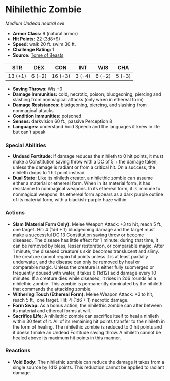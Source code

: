 # Nihilethic Zombie

*Medium* *Undead* *neutral evil*

- **Armor Class:** 9 (natural armor)
- **Hit Points:** 22 (3d8+9)
- **Speed:** walk 20 ft. swim 30 ft.
- **Challenge Rating:** 1
- **Source:** [Tome of Beasts](https://koboldpress.com/kpstore/product/tome-of-beasts-for-5th-edition-print/)

| STR | DEX | CON | INT | WIS | CHA |
| --- | --- | --- | --- | --- | --- |
| 13 (+1) | 6 (-2) | 16 (+3) | 3 (-4) | 6 (-2) | 5 (-3) |

- **Saving Throws**: Wis +0
- **Damage Immunities:** cold, necrotic, poison; bludgeoning, piercing and slashing from nonmagical attacks (only when in ethereal form)
- **Damage Resistances:** bludgeoning, piercing, and slashing from nonmagical attacks
- **Condition Immunities:** poisoned
- **Senses:** darkvision 60 ft., passive Perception 8
- **Languages:** understand Void Speech and the languages it knew in life but can't speak
### Special Abilities
- **Undead Fortitude:** If damage reduces the nihileth to 0 hit points, it must make a Constitution saving throw with a DC of 5 + the damage taken, unless the damage is radiant or from a critical hit. On a success, the nihileth drops to 1 hit point instead.
- **Dual State:** Like its nihileth creator, a nihilethic zombie can assume either a material or ethereal form. When in its material form, it has resistance to nonmagical weapons. In its ethereal form, it is immune to nonmagical weapons. Its ethereal form appears as a dark purple outline of its material form, with a blackish-purple haze within.
### Actions
- **Slam (Material Form Only):** Melee Weapon Attack: +3 to hit, reach 5 ft., one target. Hit: 4 (1d6 + 1) bludgeoning damage and the target must make a successful DC 13 Constitution saving throw or become diseased. The disease has little effect for 1 minute; during that time, it can be removed by bless, lesser restoration, or comparable magic. After 1 minute, the diseased creature's skin becomes translucent and slimy. The creature cannot regain hit points unless it is at least partially underwater, and the disease can only be removed by heal or comparable magic. Unless the creature is either fully submerged or frequently doused with water, it takes 6 (1d12) acid damage every 10 minutes. If a creature dies while diseased, it rises in 2d6 rounds as a nihilethic zombie. This zombie is permanently dominated by the nihileth that commands the attacking zombie.
- **Withering Touch (Ethereal Form):** Melee Weapon Attack: +3 to hit, reach 5 ft., one target. Hit: 4 (1d6 + 1) necrotic damage.
- **Form Swap:** As a bonus action, the nihilethic zombie can alter between its material and ethereal forms at will.
- **Sacrifice Life:** A nihilethic zombie can sacrifice itself to heal a nihileth within 30 feet of it. All of its remaining hit points transfer to the nihileth in the form of healing. The nihilethic zombie is reduced to 0 hit points and it doesn't make an Undead Fortitude saving throw. A nihileth cannot be healed above its maximum hit points in this manner.
### Reactions
- **Void Body:** The nihilethic zombie can reduce the damage it takes from a single source by 1d12 points. This reduction cannot be applied to radiant damage.
